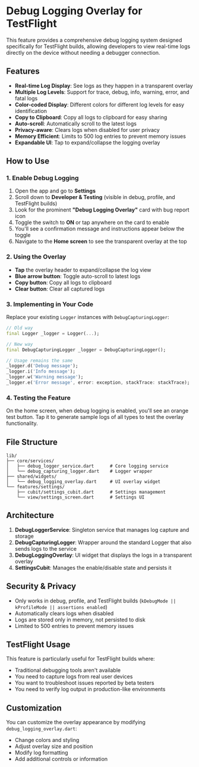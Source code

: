 # Debug Logging Overlay for TestFlight

This feature provides a comprehensive debug logging system designed specifically for TestFlight builds, allowing developers to view real-time logs directly on the device without needing a debugger connection.

## Features

- **Real-time Log Display**: See logs as they happen in a transparent overlay
- **Multiple Log Levels**: Support for trace, debug, info, warning, error, and fatal logs
- **Color-coded Display**: Different colors for different log levels for easy identification
- **Copy to Clipboard**: Copy all logs to clipboard for easy sharing
- **Auto-scroll**: Automatically scroll to the latest logs
- **Privacy-aware**: Clears logs when disabled for user privacy
- **Memory Efficient**: Limits to 500 log entries to prevent memory issues
- **Expandable UI**: Tap to expand/collapse the logging overlay

## How to Use

### 1. Enable Debug Logging

1. Open the app and go to **Settings**
2. Scroll down to **Developer & Testing** (visible in debug, profile, and TestFlight builds)
3. Look for the prominent **"Debug Logging Overlay"** card with bug report icon
4. Toggle the switch to **ON** or tap anywhere on the card to enable
5. You'll see a confirmation message and instructions appear below the toggle
6. Navigate to the **Home screen** to see the transparent overlay at the top

### 2. Using the Overlay

- **Tap** the overlay header to expand/collapse the log view
- **Blue arrow button**: Toggle auto-scroll to latest logs
- **Copy button**: Copy all logs to clipboard
- **Clear button**: Clear all captured logs

### 3. Implementing in Your Code

Replace your existing `Logger` instances with `DebugCapturingLogger`:

```dart
// Old way
final Logger _logger = Logger(...);

// New way
final DebugCapturingLogger _logger = DebugCapturingLogger();

// Usage remains the same
_logger.d('Debug message');
_logger.i('Info message');
_logger.w('Warning message');
_logger.e('Error message', error: exception, stackTrace: stackTrace);
```

### 4. Testing the Feature

On the home screen, when debug logging is enabled, you'll see an orange test button. Tap it to generate sample logs of all types to test the overlay functionality.

## File Structure

```
lib/
├── core/services/
│   ├── debug_logger_service.dart      # Core logging service
│   └── debug_capturing_logger.dart    # Logger wrapper
├── shared/widgets/
│   └── debug_logging_overlay.dart     # UI overlay widget
└── features/settings/
    ├── cubit/settings_cubit.dart      # Settings management
    └── view/settings_screen.dart      # Settings UI
```

## Architecture

1. **DebugLoggerService**: Singleton service that manages log capture and storage
2. **DebugCapturingLogger**: Wrapper around the standard Logger that also sends logs to the service
3. **DebugLoggingOverlay**: UI widget that displays the logs in a transparent overlay
4. **SettingsCubit**: Manages the enable/disable state and persists it

## Security & Privacy

- Only works in debug, profile, and TestFlight builds (`kDebugMode || kProfileMode || assertions enabled`)
- Automatically clears logs when disabled
- Logs are stored only in memory, not persisted to disk
- Limited to 500 entries to prevent memory issues

## TestFlight Usage

This feature is particularly useful for TestFlight builds where:
- Traditional debugging tools aren't available
- You need to capture logs from real user devices
- You want to troubleshoot issues reported by beta testers
- You need to verify log output in production-like environments

## Customization

You can customize the overlay appearance by modifying `debug_logging_overlay.dart`:
- Change colors and styling
- Adjust overlay size and position
- Modify log formatting
- Add additional controls or information
